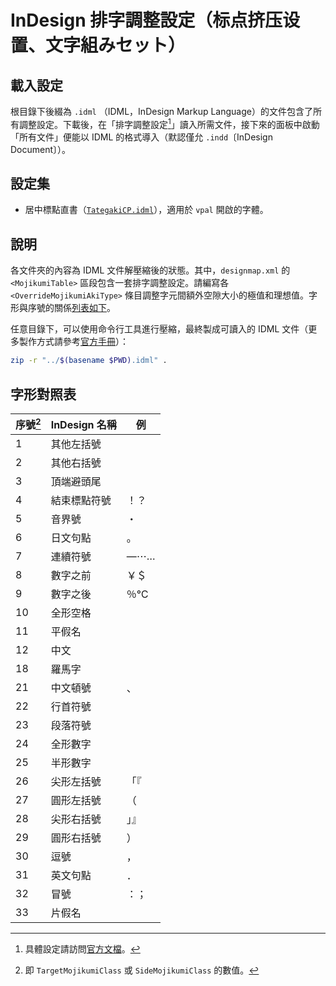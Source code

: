 # InDesign 排字調整設定（标点挤压设置、文字組みセット）

## 載入設定

根目錄下後綴為 `.idml` （IDML，InDesign Markup Language）的文件包含了所有調整設定。下載後，在「排字調整設定[^doc]」讀入所需文件，接下來的面板中啟動「所有文件」便能以 IDML 的格式導入（默認僅允 `.indd`〔InDesign Document〕）。

## 設定集

- 居中標點直書（[`TategakiCP.idml`](https://github.com/toto-minai/MojikumiTable/raw/main/TategakiCP.idml)），適用於 `vpal` 開啟的字體。

## 說明

各文件夾的內容為 IDML 文件解壓縮後的狀態。其中，`designmap.xml` 的 `<MojikumiTable>` 區段包含一套排字調整設定。請編寫各 `<OverrideMojikumiAkiType>` 條目調整字元間額外空隙大小的極值和理想值。字形與序號的關係[列表如下](#字形對照表)。

任意目錄下，可以使用命令行工具進行壓縮，最終製成可讀入的 IDML 文件（更多製作方式請參考[官方手冊](https://wwwimages.adobe.com/content/dam/acom/en/devnet/indesign/sdk/cs6/idml/idml-cookbook.pdf)）：

```bash
zip -r "../$(basename $PWD).idml" .
```

## 字形對照表

| 序號[^index] | InDesign 名稱 | 例 |
|-|-|-|
| 1  | 其他左括號 | |
| 2  | 其他右括號 | |
| 3  | 頂端避頭尾 | |
| 4  | 結束標點符號 | ！？ |
| 5  | 音界號 | ・ |
| 6  | 日文句點 | 。 |
| 7  | 連續符號 | ―⋯… |
| 8  | 數字之前 | ￥＄ |
| 9  | 數字之後 | ％℃ |
| 10 | 全形空格 | |
| 11 | 平假名 | |
| 12 | 中文 | |
| 18 | 羅馬字 | |
| 21 | 中文頓號 | 、 |
| 22 | 行首符號 | |
| 23 | 段落符號 | |
| 24 | 全形數字 | |
| 25 | 半形數字 | |
| 26 | 尖形左括號 | 「『 |
| 27 | 圓形左括號 | （ |
| 28 | 尖形右括號 | 」』 |
| 29 | 圓形右括號 | ） |
| 30 | 逗號 | ， |
| 31 | 英文句點 | ． |
| 32 | 冒號 | ：； |
| 33 | 片假名 | |

[^doc]: 具體設定請訪問[官方文檔](https://helpx.adobe.com/hk_zh/indesign/using/composing-cjk-characters.html)。
[^index]: 即 `TargetMojikumiClass` 或 `SideMojikumiClass` 的數值。
